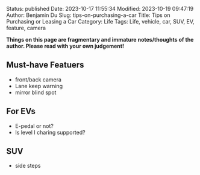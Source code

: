 Status: published
Date: 2023-10-17 11:55:34
Modified: 2023-10-19 09:47:19
Author: Benjamin Du
Slug: tips-on-purchasing-a-car
Title: Tips on Purchasing or Leasing a Car
Category: Life
Tags: Life, vehicle, car, SUV, EV, feature, camera

**Things on this page are fragmentary and immature notes/thoughts of the author. Please read with your own judgement!**


## Must-have Featuers

- front/back camera
- Lane keep warning
- mirror blind spot

## For EVs
- E-pedal or not?
- Is level I charing supported?

## SUV
- side steps
